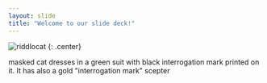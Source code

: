 ```yaml
---
layout: slide
title: "Welcome to our slide deck!"
---
```


![riddlocat](https://octodex.github.com/images/riddlocat.png)
{: .center}

masked cat dresses in a green suit with black interrogation mark printed on it. It has also a gold "interrogation mark" scepter
